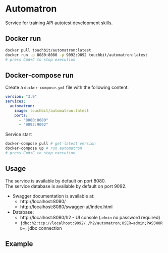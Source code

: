 # Automatron

Service for training API autotest development skills.   

## Docker run

```bash
docker pull touchbit/automatron:latest
docker run -p 8080:8080 -p 9092:9092 touchbit/automatron:latest
# press Cmd+С to stop execution
```

## Docker-compose run

Create a `docker-compose.yml` file with the following content:

```yaml
version: "3.9"
services:
  automatron:
    image: touchbit/automatron:latest
    ports:
      - "8080:8080"
      - "9092:9092"
```

Service start

```bash
docker-compose pull # get latest version
docker-compose up # run automatron
# press Cmd+С to stop execution
```

## Usage

The service is available by default on port 8080.  
The service database is available by default on port 9092.   

- Swagger documentation is available at:
    - http://localhost:8080/
    - http://localhost:8080/swagger-ui/index.html
- Database:
    - http://localhost:8080/h2 - UI console (`admin` no password required)
    - `jdbc:h2:tcp://localhost:9092/./h2/automatron;USER=admin;PASSWORD=;` jdbc connection 

## Example

